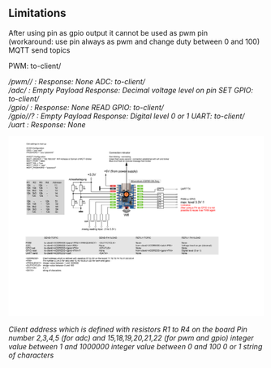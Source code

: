 ## Limitations
After using pin as gpio output it cannot be used as pwm pin  
(workaround: use pin always as pwm and change duty between 0 and 100)
MQTT send topics

PWM: 
to-client/<ADDRESS>/pwm/<PIN>/<FREQUENCY> : <DUTYCYCLE>
Response: None
ADC: 
to-client/<ADDRESS>/adc/<PIN> : Empty Payload
Response: Decimal voltage level on pin
SET GPIO: 
to-client/<ADDRESS>/gpio/<PIN> : <STATUS>
Response: None
READ GPIO: 
to-client/<ADDRESS>/gpio/<PIN>/? : Empty Payload
Response: Digital level 0 or 1
UART: 
to-client/<ADDRESS>/uart : <DATA>
Response: None

![alt text](Client-Waveshare-ESP32C6.png "Title")

<ADDRESS> Client address which is defined with resistors R1 to R4 on the board
<PIN> Pin number 2,3,4,5 (for adc) and 15,18,19,20,21,22 (for pwm and gpio)
<FREQUENCY> integer value between 1 and 1000000
<DUTYCYCLE> integer value between 0 and 100
<STATUS> 0 or 1
<DATA> string of characters

